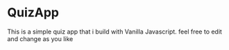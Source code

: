 # QuizApp
This is a simple quiz app that i build with Vanilla Javascript.
feel free to edit and change as you like
